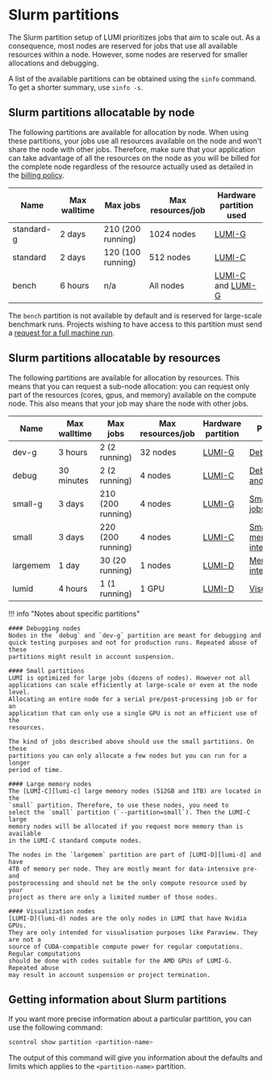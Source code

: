 # Slurm partitions

[lumi-c]: ../../hardware/lumic.md
[lumi-g]: ../../hardware/lumig.md
[lumi-d]: ../../hardware/lumid.md
[herorun]: ./hero-runs.md

The Slurm partition setup of LUMI prioritizes jobs that aim to scale out.
As a consequence, most nodes are reserved for jobs that use all available resources
within a node.
However, some nodes are reserved for smaller allocations and debugging.

A list of the available partitions can be obtained using the `sinfo` command.
To get a shorter summary, use `sinfo -s`.

## Slurm partitions allocatable by node

The following partitions are available for allocation by node. When using
these partitions, your jobs use all resources available on the node and won't
share the node with other jobs. Therefore, make sure that your application can
take advantage of all the resources on the node as you will be billed for the
complete node regardless of the resource actually used as detailed in the
[billing policy](../../runjobs/lumi_env/billing.md).

| Name           | Max walltime | Max jobs          | Max resources/job | Hardware<br>partition<br>used         |
| -------------- | ------------ | ----------------- | ----------------- | --------------------------------------|
| standard-g     | 2 days       | 210 (200 running) | 1024 nodes        | [LUMI-G][lumi-g]                      |
| standard       | 2 days       | 120 (100 running) |  512 nodes        | [LUMI-C][lumi-c]                      |
| bench          | 6 hours      | n/a               |  All nodes        | [LUMI-C][lumi-c] and [LUMI-G][lumi-g] |

The `bench` partition is not available by default and is reserved for
large-scale benchmark runs. Projects wishing to have access to this partition
must send a [request for a full machine run][herorun].

## Slurm partitions allocatable by resources

The following partitions are available for allocation by resources. This means
that you can request a sub-node allocation: you can request only part of the
resources (cores, gpus, and memory) available on the compute node. This also means
that your job may share the node with other jobs.

| Name     | Max walltime | Max jobs                | Max resources/job  | Hardware partition | Purpose                                                                  |
| -------- | ------------ | ----------------------- | ------------------ | ------------------ | ------------------------------------------------------------------------ |
| dev-g    | 3 hours      |   2 (2 running)         | 32 nodes           | [LUMI-G][lumi-g]   | [Debugging](#debugging-nodes)                                            |
| debug    | 30 minutes   |   2 (2 running)         |  4 nodes           | [LUMI-C][lumi-c]   | [Debugging and testing](#debugging-nodes)                                |
| small-g  | 3 days       | 210 (200 running)       |  4 nodes           | [LUMI-G][lumi-g]   | [Small GPU jobs](#small-partitions)                                      | 
| small    | 3 days       | 220 (200 running)       |  4 nodes           | [LUMI-C][lumi-c]   | [Small](#small-partitions) or [memory intense](#large-memory-nodes) jobs |
| largemem | 1 day        |  30 (20 running)        |  1 nodes           | [LUMI-D][lumi-d]   | [Memory intense jobs](#large-memory-nodes)                               |
| lumid    | 4 hours      |   1 (1 running)         |  1 GPU             | [LUMI-D][lumi-d]   | [Visualisation](#visualization-nodes)                                    |

!!! info "Notes about specific partitions"

    #### Debugging nodes
    Nodes in the `debug` and `dev-g` partition are meant for debugging and
    quick testing purposes and not for production runs. Repeated abuse of these
    partitions might result in account suspension.

    #### Small partitions
    LUMI is optimized for large jobs (dozens of nodes). However not all 
    applications can scale efficiently at large-scale or even at the node level. 
    Allocating an entire node for a serial pre/post-processing job or for an 
    application that can only use a single GPU is not an efficient use of the
    resources.
        
    The kind of jobs described above should use the small partitions. On these
    partitions you can only allocate a few nodes but you can run for a longer
    period of time.

    #### Large memory nodes
    The [LUMI-C][lumi-c] large memory nodes (512GB and 1TB) are located in the
    `small` partition. Therefore, to use these nodes, you need to
    select the `small` partition (`--partition=small`). Then the LUMI-C large
    memory nodes will be allocated if you request more memory than is available
    in the LUMI-C standard compute nodes.
 
    The nodes in the `largemem` partition are part of [LUMI-D][lumi-d] and have
    4TB of memory per node. They are mostly meant for data-intensive pre- and 
    postprocessing and should not be the only compute resource used by your
    project as there are only a limited number of those nodes.

    #### Visualization nodes
    [LUMI-D](lumi-d) nodes are the only nodes in LUMI that have Nvidia GPUs.
    They are only intended for visualisation purposes like Paraview. They are not a 
    source of CUDA-compatible compute power for regular computations. Regular computations
    should be done with codes suitable for the AMD GPUs of LUMI-G. Repeated abuse 
    may result in account suspension or project termination.


## Getting information about Slurm partitions

If you want more precise information about a particular partition, you can use
the following command:

```bash
scontrol show partition <partition-name>
```

The output of this command will give you information about the defaults and
limits which applies to the `<partition-name>` partition.
